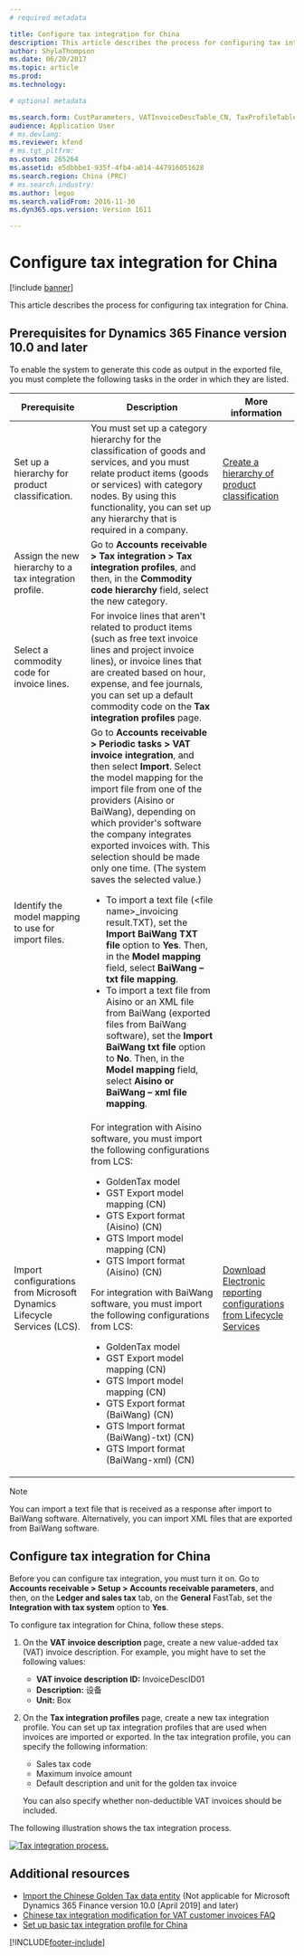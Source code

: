```yaml
---
# required metadata

title: Configure tax integration for China
description: This article describes the process for configuring tax integration for China.
author: ShylaThompson
ms.date: 06/20/2017
ms.topic: article
ms.prod: 
ms.technology: 

# optional metadata

ms.search.form: CustParameters, VATInvoiceDescTable_CN, TaxProfileTable_CN
audience: Application User
# ms.devlang: 
ms.reviewer: kfend
# ms.tgt_pltfrm: 
ms.custom: 265264
ms.assetid: e5dbbbe1-935f-4fb4-a014-447916051628
ms.search.region: China (PRC)
# ms.search.industry: 
ms.author: leguo
ms.search.validFrom: 2016-11-30
ms.dyn365.ops.version: Version 1611

---
```


# Configure tax integration for China

[!include [banner](../includes/banner.md)]

This article describes the process for configuring tax integration for China.

## Prerequisites for Dynamics 365 Finance version 10.0 and later

To enable the system to generate this code as output in the exported file, you must complete the following tasks in the order in which they are listed.

| Prerequisite | Description | More information |
|------------|-------------|------------------------|
| Set up a hierarchy for product classification. | You must set up a category hierarchy for the classification of goods and services, and you must relate product items (goods or services) with category nodes. By using this functionality, you can set up any hierarchy that is required in a company. | [Create a hierarchy of product classification](../../supply-chain/pim/tasks/create-hierarchy-product-classification.md) |
| Assign the new hierarchy to a tax integration profile. | Go to **Accounts receivable &gt; Tax integration &gt; Tax integration profiles**, and then, in the **Commodity code hierarchy** field, select the new category. | |
| Select a commodity code for invoice lines. | For invoice lines that aren't related to product items (such as free text invoice lines and project invoice lines), or invoice lines that are created based on hour, expense, and fee journals, you can set up a default commodity code on the **Tax integration profiles** page. | |
| Identify the model mapping to use for import files. | Go to **Accounts receivable &gt; Periodic tasks &gt; VAT invoice integration**, and then select **Import**. Select the model mapping for the import file from one of the providers (Aisino or BaiWang), depending on which provider's software the company integrates exported invoices with. This selection should be made only one time. (The system saves the selected value.)<ul><li>To import a text file (\<file name\>\_invoicing result.TXT), set the **Import BaiWang TXT file** option to **Yes**. Then, in the **Model mapping** field, select **BaiWang – txt file mapping**.</li><li>To import a text file from Aisino or an XML file from BaiWang (exported files from BaiWang software), set the **Import BaiWang txt file** option to **No**. Then, in the **Model mapping** field, select **Aisino or BaiWang – xml file mapping**.</li></ul> | |
| Import configurations from Microsoft Dynamics Lifecycle Services (LCS). | For integration with Aisino software, you must import the following configurations from LCS:<ul><li>GoldenTax model</li><li>GST Export model mapping (CN)</li><li>GTS Export format (Aisino) (CN)</li><li>GTS Import model mapping (CN)</li><li>GTS Import format (Aisino) (CN)</li></ul>For integration with BaiWang software, you must import the following configurations from LCS:<ul><li>GoldenTax model</li><li>GST Export model mapping (CN)</li><li>GTS Import model mapping (CN)</li><li>GTS Export format (BaiWang) (CN)</li><li>GTS Import format (BaiWang)-txt) (CN)</li><li>GTS Import format (BaiWang-xml) (CN)</li></ul> | [Download Electronic reporting configurations from Lifecycle Services](../../fin-ops-core/dev-itpro/analytics/download-electronic-reporting-configuration-lcs.md) |

> [!NOTE]
> You can import a text file that is received as a response after import to BaiWang software. Alternatively, you can import XML files that are exported from BaiWang software.

## Configure tax integration for China

Before you can configure tax integration, you must turn it on. Go to **Accounts receivable \> Setup \> Accounts receivable parameters**, and then, on the **Ledger and sales tax** tab, on the **General** FastTab, set the **Integration with tax system** option to **Yes**.

To configure tax integration for China, follow these steps.

1. On the **VAT invoice description** page, create a new value-added tax (VAT) invoice description. For example, you might have to set the following values:

    - **VAT invoice description ID:** InvoiceDescID01
    - **Description:** 设备
    - **Unit:** Box

2. On the **Tax integration profiles** page, create a new tax integration profile. You can set up tax integration profiles that are used when invoices are imported or exported. In the tax integration profile, you can specify the following information:

    - Sales tax code
    - Maximum invoice amount
    - Default description and unit for the golden tax invoice

    You can also specify whether non-deductible VAT invoices should be included.

The following illustration shows the tax integration process.

[![Tax integration process.](./media/ic666469.gif)](./media/ic666469.gif)

## Additional resources

- [Import the Chinese Golden Tax data entity](apac-chn-import-golden-tax-data-entity.md) (Not applicable for Microsoft Dynamics 365 Finance version 10.0 \[April 2019\] and later)
- [Chinese tax integration modification for VAT customer invoices FAQ](apac-chn-tax-integration-vat-customer-invoices.md)
- [Set up basic tax integration profile for China](./tasks/set-up-basic-tax-integration-profile-china.md)


[!INCLUDE[footer-include](../../includes/footer-banner.md)]

